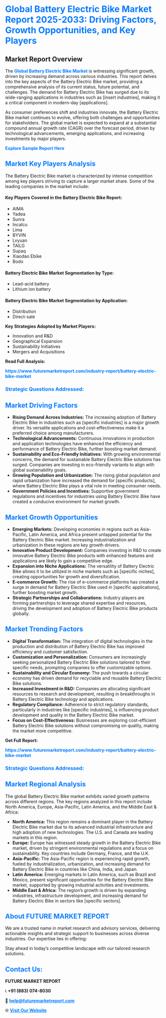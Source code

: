 <h1 style="color: #007BFF;">Global Battery Electric Bike Market Report 2025-2033: Driving Factors, Growth Opportunities, and Key Players</h1>

<section id="overview">
<h2>Market Report Overview</h2>
<p>The <a href="https://www.futuremarketreport.com/industry-report/battery-electric-bike-market" style="color: #007BFF; text-decoration: none;"><strong>Global Battery Electric Bike Market</strong></a> is witnessing significant growth, driven by increasing demand across various industries. This report delves into the key aspects of the Battery Electric Bike market, providing a comprehensive analysis of its current status, future potential, and challenges. The demand for Battery Electric Bike has surged due to its wide-ranging applications in industries such as [insert industries], making it a critical component in modern-day [applications].</p>
<p>As consumer preferences shift and industries innovate, the Battery Electric Bike market continues to evolve, offering both challenges and opportunities for stakeholders. The global market is expected to expand at a substantial compound annual growth rate (CAGR) over the forecast period, driven by technological advancements, emerging applications, and increasing investments by major players.</p>
</section>

<section id="overview">
<p><a href="https://www.futuremarketreport.com/request-sample/reportId=110759" style="color: #007BFF; text-decoration: none;"><strong>Explore Sample Report Here</strong></a></p>
</section>

<section id="key-players">
<h2 style="color: #007BFF;">Market Key Players Analysis</h2>
<p>The Battery Electric Bike market is characterized by intense competition among key players striving to capture a larger market share. Some of the leading companies in the market include:</p>
<h4>Key Players Covered in the Battery Electric Bike Report:</h4>
<ul><li>AIMA</li><li>Yadea</li><li>Sunra</li><li>Incalcu</li><li>Lima</li><li>BYVIN</li><li>Lvyuan</li><li>TAILG</li><li>Supaq</li><li>Xiaodao Ebike</li><li>Bodo</li></ul>
<h4>Battery Electric Bike Market Segmentation by Type:</h4>
<ul><li>Lead-acid battery</li><li>Lithium ion battery</li></ul>

<h4>Battery Electric Bike Market Segmentation by Application:</h4>
<ul><li>Distribution</li><li>Direct-sale</li></ul>
<p><strong>Key Strategies Adopted by Market Players:</strong></p>
<ul>
<li>Innovation and R&D</li>
<li>Geographical Expansion</li>
<li>Sustainability Initiatives</li>
<li>Mergers and Acquisitions</li>
</ul>
</section>

<section>
<p><strong>Read Full Analysis: </strong></p><a href="https://www.futuremarketreport.com/industry-report/battery-electric-bike-market" style="color: #007BFF; text-decoration: none;"><strong>https://www.futuremarketreport.com/industry-report/battery-electric-bike-market</strong></a>
<h3 style="color: #007BFF;">Strategic Questions Addressed:</h3>
</section>

<section id="driving-factors">
<h2 style="color: #007BFF;">Market Driving Factors</h2>
<ul>
<li><strong>Rising Demand Across Industries:</strong> The increasing adoption of Battery Electric Bike in industries such as [specific industries] is a major growth driver. Its versatile applications and cost-effectiveness make it a preferred choice among manufacturers.</li>
<li><strong>Technological Advancements:</strong> Continuous innovations in production and application technologies have enhanced the efficiency and performance of Battery Electric Bike, further boosting market demand.</li>
<li><strong>Sustainability and Eco-Friendly Initiatives:</strong> With growing environmental concerns, the demand for sustainable Battery Electric Bike solutions has surged. Companies are investing in eco-friendly variants to align with global sustainability goals.</li>
<li><strong>Growing Population and Urbanization:</strong> The rising global population and rapid urbanization have increased the demand for [specific products], where Battery Electric Bike plays a vital role in meeting consumer needs.</li>
<li><strong>Government Policies and Incentives:</strong> Supportive government regulations and incentives for industries using Battery Electric Bike have created a conducive environment for market growth.</li>
</ul>
</section>

<section id="growth-opportunities">
<h2 style="color: #007BFF;">Market Growth Opportunities</h2>
<ul>
<li><strong>Emerging Markets:</strong> Developing economies in regions such as Asia-Pacific, Latin America, and Africa present untapped potential for the Battery Electric Bike market. Increasing industrialization and urbanization in these regions are key growth drivers.</li>
<li><strong>Innovative Product Development:</strong> Companies investing in R&D to create innovative Battery Electric Bike products with enhanced features and applications are likely to gain a competitive edge.</li>
<li><strong>Expansion into Niche Applications:</strong> The versatility of Battery Electric Bike allows it to be utilized in niche markets such as [specific niches], creating opportunities for growth and diversification.</li>
<li><strong>E-commerce Growth:</strong> The rise of e-commerce platforms has created a surge in demand for Battery Electric Bike used in [specific applications], further boosting market growth.</li>
<li><strong>Strategic Partnerships and Collaborations:</strong> Industry players are forming partnerships to leverage shared expertise and resources, driving the development and adoption of Battery Electric Bike products globally.</li>
</ul>
</section>

<section id="trending-factors">
<h2 style="color: #007BFF;">Market Trending Factors</h2>
<ul>
<li><strong>Digital Transformation:</strong> The integration of digital technologies in the production and distribution of Battery Electric Bike has improved efficiency and customer satisfaction.</li>
<li><strong>Customization and Personalization:</strong> Consumers are increasingly seeking personalized Battery Electric Bike solutions tailored to their specific needs, prompting companies to offer customizable options.</li>
<li><strong>Sustainability and Circular Economy:</strong> The push towards a circular economy has driven demand for recyclable and reusable Battery Electric Bike solutions.</li>
<li><strong>Increased Investment in R&D:</strong> Companies are allocating significant resources to research and development, resulting in breakthroughs in Battery Electric Bike technology and applications.</li>
<li><strong>Regulatory Compliance:</strong> Adherence to strict regulatory standards, particularly in industries like [specific industries], is influencing product development and quality in the Battery Electric Bike market.</li>
<li><strong>Focus on Cost-Effectiveness:</strong> Businesses are exploring cost-efficient Battery Electric Bike solutions without compromising on quality, making the market more competitive.</li>
</ul>
</section>

<section>
<p><strong>Get Full Report: </strong></p><a href="https://www.futuremarketreport.com/industry-report/battery-electric-bike-market" style="color: #007BFF; text-decoration: none;"><strong>https://www.futuremarketreport.com/industry-report/battery-electric-bike-market</strong></a>
<h3 style="color: #007BFF;">Strategic Questions Addressed:</h3>
</section>


<section id="regional-analysis">
<h2 style="color: #007BFF;">Market Regional Analysis</h2>
<p>The global Battery Electric Bike market exhibits varied growth patterns across different regions. The key regions analyzed in this report include North America, Europe, Asia-Pacific, Latin America, and the Middle East & Africa:</p>
<ul>
<li><strong>North America:</strong> This region remains a dominant player in the Battery Electric Bike market due to its advanced industrial infrastructure and high adoption of new technologies. The U.S. and Canada are leading markets in this region.</li>
<li><strong>Europe:</strong> Europe has witnessed steady growth in the Battery Electric Bike market, driven by stringent environmental regulations and a focus on sustainability. Key countries include Germany, France, and the U.K.</li>
<li><strong>Asia-Pacific:</strong> The Asia-Pacific region is experiencing rapid growth, fueled by industrialization, urbanization, and increasing demand for Battery Electric Bike in countries like China, India, and Japan.</li>
<li><strong>Latin America:</strong> Emerging markets in Latin America, such as Brazil and Mexico, present significant opportunities for the Battery Electric Bike market, supported by growing industrial activities and investments.</li>
<li><strong>Middle East & Africa:</strong> The region’s growth is driven by expanding industries, infrastructure development, and increasing demand for Battery Electric Bike in sectors like [specific sectors].</li>
</ul>
</section>

<footer>
<h2 style="color: #007BFF;">About FUTURE MARKET REPORT</h2>
<p>We are a trusted name in market research and advisory services, delivering actionable insights and strategic support to businesses across diverse industries. Our expertise lies in offering:</p>

<p>Stay ahead in today’s competitive landscape with our tailored research solutions.</p>

<h2 style="color: #007BFF;">Contact Us:</h2>
<p><strong>FUTURE MARKET REPORT</strong></p>
<p>📞 <strong>+91 (883) 074-8030</strong></p>
<p>📧 <strong><a href="mailto:help@futuremarketreport.com" style="color: #007BFF;">help@futuremarketreport.com</a></strong></p>
<p>🌐 <strong><a href="https://www.futuremarketreport.com/" style="color: #007BFF;">Visit Our Website</a></strong></p>
</footer>